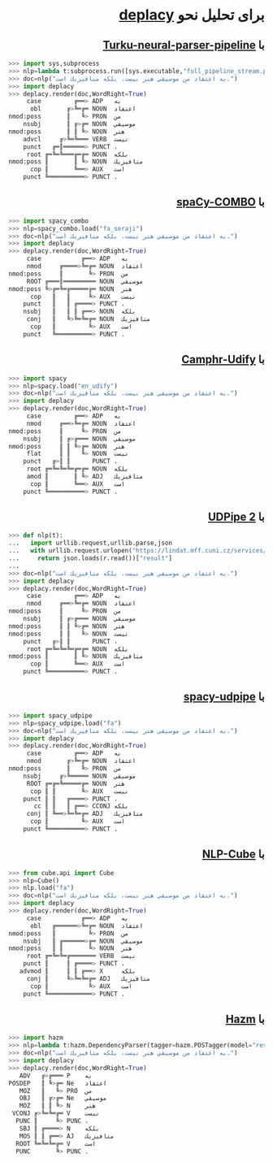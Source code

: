 <h1 dir="rtl"> برای تحلیل نحو <a href="https://koichiyasuoka.github.io/deplacy/">deplacy</a></h1>

<h2 dir="rtl"> با <a href="https://turkunlp.org/Turku-neural-parser-pipeline/">Turku-neural-parser-pipeline</a></h2>

```py
>>> import sys,subprocess
>>> nlp=lambda t:subprocess.run([sys.executable,"full_pipeline_stream.py","--gpu","-1","--conf","models_fa_seraji/pipelines.yaml"],cwd="Turku-neural-parser-pipeline",input=t,encoding="utf-8",stdout=subprocess.PIPE).stdout
>>> doc=nlp("به اعتقاد من موسيقي هنر نيست، بلكه متافيزيك است.")
>>> import deplacy
>>> deplacy.render(doc,WordRight=True)
     case         ╔══> ADP   به
      obl       ╔>╚═╔═ NOUN  اعتقاد
nmod:poss       ║   ╚> PRON  من
    nsubj       ║ ╔>╔═ NOUN  موسيقي
nmod:poss       ║ ║ ╚> NOUN  هنر
    advcl     ╔>╚═╚═══ VERB  نيست
    punct   ╔═║══════> PUNCT ،
     root ╔═╚═╚═══╔═╔═ NOUN  بلكه
nmod:poss ║       ║ ╚> NOUN  متافيزيك
      cop ║       ╚══> AUX   است
    punct ╚══════════> PUNCT .
```

<h2 dir="rtl"> با <a href="https://github.com/KoichiYasuoka/spaCy-COMBO">spaCy-COMBO</a></h2>

```py
>>> import spacy_combo
>>> nlp=spacy_combo.load("fa_seraji")
>>> doc=nlp("به اعتقاد من موسيقي هنر نيست، بلكه متافيزيك است.")
>>> import deplacy
>>> deplacy.render(doc,WordRight=True)
     case           ╔══> ADP   به
     nmod     ╔════>╚═╔═ NOUN  اعتقاد
nmod:poss     ║       ╚> PRON  من
     ROOT ╔═══║═════════ NOUN  موسيقي
nmod:poss ╚>╔═╚═╔═════╔═ NOUN  هنر
      cop   ║   ║     ╚> AUX   نيست
    punct   ║   ║ ╔════> PUNCT ،
    nsubj   ║   ║ ║ ╔══> NOUN  بلكه
     conj   ║   ╚>╚═╚═╔═ NOUN  متافيزيك
      cop   ║         ╚> AUX   است
    punct   ╚══════════> PUNCT .
```

<h2 dir="rtl"> با <a href="https://camphr.readthedocs.io/en/latest/notes/udify.html">Camphr-Udify</a></h2>

```py
>>> import spacy
>>> nlp=spacy.load("en_udify")
>>> doc=nlp("به اعتقاد من موسيقي هنر نيست، بلكه متافيزيك است.")
>>> import deplacy
>>> deplacy.render(doc,WordRight=True)
     case         ╔══> ADP   به
     nmod     ╔══>╚═╔═ NOUN  اعتقاد
nmod:poss     ║     ╚> PRON  من
    nsubj     ║ ╔>╔═══ NOUN  موسيقي
nmod:poss     ║ ║ ╚>╔═ NOUN  هنر
     flat     ║ ║   ╚> NOUN  نيست
    punct   ╔>║ ║      PUNCT ،
     root ╔═╚═╚═╚═╔═╔═ NOUN  بلكه
     amod ║       ║ ╚> ADJ   متافيزيك
      cop ║       ╚══> AUX   است
    punct ╚══════════> PUNCT .
```

<h2 dir="rtl"> با <a href="http://ufal.mff.cuni.cz/udpipe/2">UDPipe 2</a></h2>

```py
>>> def nlp(t):
...   import urllib.request,urllib.parse,json
...   with urllib.request.urlopen("https://lindat.mff.cuni.cz/services/udpipe/api/process?model=fa&tokenizer&tagger&parser&data="+urllib.parse.quote(t)) as r:
...     return json.loads(r.read())["result"]
...
>>> doc=nlp("به اعتقاد من موسيقي هنر نيست، بلكه متافيزيك است.")
>>> import deplacy
>>> deplacy.render(doc,WordRight=True)
     case         ╔══> ADP   به
     nmod     ╔══>╚═╔═ NOUN  اعتقاد
nmod:poss     ║     ╚> PRON  من
    nsubj     ║ ╔>╔═══ NOUN  موسيقي
nmod:poss     ║ ║ ╚>╔═ NOUN  هنر
nmod:poss     ║ ║   ╚> NOUN  نيست
    punct   ╔>║ ║      PUNCT ،
     root ╔═╚═╚═╚═╔═╔═ NOUN  بلكه
nmod:poss ║       ║ ╚> NOUN  متافيزيك
      cop ║       ╚══> AUX   است
    punct ╚══════════> PUNCT .
```

<h2 dir="rtl"> با <a href="https://github.com/TakeLab/spacy-udpipe">spacy-udpipe</a></h2>

```py
>>> import spacy_udpipe
>>> nlp=spacy_udpipe.load("fa")
>>> doc=nlp("به اعتقاد من موسيقي هنر نيست، بلكه متافيزيك است.")
>>> import deplacy
>>> deplacy.render(doc,WordRight=True)
     case         ╔══> ADP   به
     nmod       ╔>╚═╔═ NOUN  اعتقاد
nmod:poss       ║   ╚> PRON  من
    nsubj     ╔>╚═════ NOUN  موسيقي
     ROOT ╔═╔═╚═════╔═ NOUN  هنر
      cop ║ ║       ╚> AUX   نيست
    punct ║ ║   ╔════> PUNCT ،
       cc ║ ║   ║ ╔══> CCONJ بلكه
     conj ║ ╚══>╚═╚═╔═ ADJ   متافيزيك
      cop ║         ╚> AUX   است
    punct ╚══════════> PUNCT .
```

<h2 dir="rtl"> با <a href="https://github.com/Adobe/NLP-Cube">NLP-Cube</a></h2>

```py
>>> from cube.api import Cube
>>> nlp=Cube()
>>> nlp.load("fa")
>>> doc=nlp("به اعتقاد من موسيقي هنر نيست، بلكه متافيزيك است.")
>>> import deplacy
>>> deplacy.render(doc,WordRight=True)
     case           ╔══> ADP   به
      obl   ╔══════>╚═╔═ NOUN  اعتقاد
nmod:poss   ║         ╚> PRON  من
    nsubj   ║ ╔══════>╔═ NOUN  موسيقي
nmod:poss   ║ ║       ╚> NOUN  هنر
     root ╔═╚═╚═╔═══════ VERB  نيست
    punct ║     ║ ╔════> PUNCT ،
   advmod ║     ║ ║ ╔══> X     بلكه
     conj ║     ╚>╚═╚═╔═ ADJ   متافيزيك
      cop ║           ╚> AUX   است
    punct ╚════════════> PUNCT .
```

<h2 dir="rtl"> با <a href="https://github.com/sobhe/hazm">Hazm</a></h2>

```py
>>> import hazm
>>> nlp=lambda t:hazm.DependencyParser(tagger=hazm.POSTagger(model="resources/postagger.model"),lemmatizer=hazm.Lemmatizer()).parse(hazm.word_tokenize(t))
>>> doc=nlp("به اعتقاد من موسيقي هنر نيست، بلكه متافيزيك است.")
>>> import deplacy
>>> deplacy.render(doc,WordRight=True)
   ADV   ╔>╔═══ P    به
POSDEP   ║ ╚>╔═ Ne   اعتقاد
   MOZ   ║   ╚> PRO  من
   OBJ   ║ ╔>╔═ Ne   موسيقي
   MOZ   ║ ║ ╚> N    هنر
 VCONJ ╔>╚═╚═╔═ V    نيست
  PUNC ║     ╚> PUNC ،
   SBJ ║ ╔════> N    بلكه
   MOS ║ ║ ╔══> AJ   متافيزيك
  ROOT ╚═╚═╚═╔═ V    است
  PUNC       ╚> PUNC .
```

